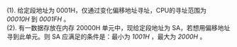(1). 给定段地址为 0001H，仅通过变化偏移地址寻址，CPU的寻址范围为 *00010H* 到 *0001FH* 。<br/>
(2). 有一数据存放在内存 20000H 单元中，现给定段地址为 SA，若想用偏移地址寻到此单元。则 SA 应满足的条件是：最小为 *1001H* ，最大为 *2000H* 。


